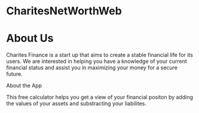 # CharitesNetWorthWeb

# About Us

Charites Finance is a start up that aims to create a stable financial life for its users. We are interested in helping you have a knowledge of your current financial status and assist you in maximizing your money for a secure future.

About the App

This free calculator helps you get a view of your financial positon by adding the values of your assets and substracting your liabilites.
